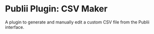 # Publii Plugin: CSV Maker
A plugin to generate and manually edit a custom CSV file from the Publii interface.

